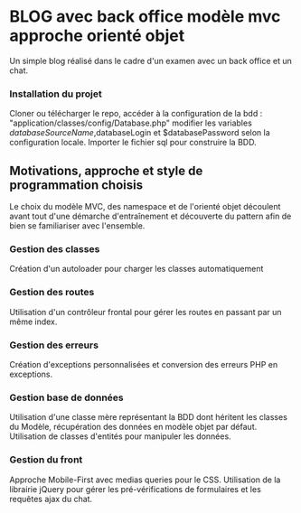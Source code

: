 ﻿# BLOG avec back office modèle mvc approche orienté objet

Un simple blog réalisé dans le cadre d'un examen avec un back office et un chat.

### Installation du projet
Cloner ou télécharger le repo, 
accéder à la configuration de la bdd : "application/classes/config/Database.php" modifier les variables $databaseSourceName,$databaseLogin et $databasePassword selon la configuration locale.
Importer le fichier sql pour construire la BDD.

## Motivations, approche et style de programmation choisis
 Le choix du modèle MVC, des namespace et de l'orienté objet découlent avant tout d'une démarche d'entraînement et découverte du pattern afin de bien se familiariser avec l'ensemble.

### Gestion des classes
Création d'un autoloader pour charger les classes automatiquement

### Gestion des routes
Utilisation d'un contrôleur frontal pour gérer les routes en passant par un même index.

### Gestion des erreurs
Création d'exceptions personnalisées et conversion des erreurs PHP en exceptions.

### Gestion base de données
Utilisation d'une classe mère représentant la BDD dont héritent les classes du Modèle, récupération des données en modèle objet par défaut.
Utilisation de classes d'entités pour manipuler les données.

### Gestion du front
Approche Mobile-First avec medias queries pour le CSS.
Utilisation de la librairie jQuery pour gérer les pré-vérifications de formulaires et les requêtes ajax du chat.


